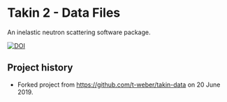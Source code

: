 # Takin 2 - Data Files

An inelastic neutron scattering software package.

[![DOI](https://zenodo.org/badge/DOI/10.5281/zenodo.4117437.svg)](https://doi.org/10.5281/zenodo.4117437)


## Project history

  - Forked project from https://github.com/t-weber/takin-data on 20 June 2019.
